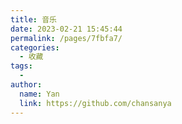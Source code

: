 ```yaml
---
title: 音乐
date: 2023-02-21 15:45:44
permalink: /pages/7fbfa7/
categories:
  - 收藏
tags:
  - 
author: 
  name: Yan
  link: https://github.com/chansanya
---
```

